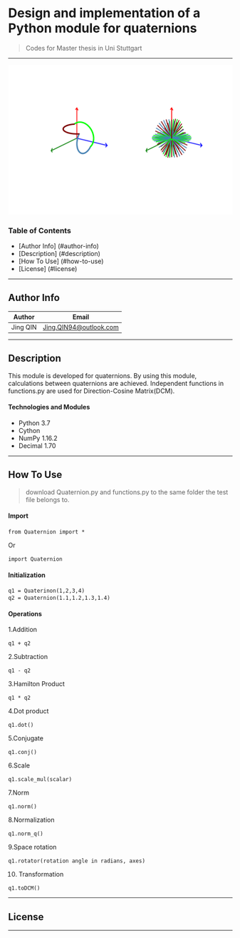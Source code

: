 # Design and implementation of a Python module for quaternions
> Codes for Master thesis in Uni Stuttgart
---
![CoverPage](https://github.com/Goessi/Master_Thesis/blob/master/coverPage1.png)
### Table of Contents
- [Author Info] (#author-info)
- [Description] (#description)
- [How To Use] (#how-to-use)
- [License] (#license)
---
## Author Info
|  Author  |         Email          |
|----------|------------------------|
| Jing QIN | Jing.QIN94@outlook.com |
---
## Description
This module is developed for quaternions. By using this module, calculations between quaternions are achieved. Independent functions in functions.py are used for Direction-Cosine Matrix(DCM). 

#### Technologies and Modules
- Python 3.7
- Cython
- NumPy 1.16.2
- Decimal 1.70
---
## How To Use
> download Quaternion.py and functions.py to the same folder the test file belongs to.
#### Import
~~~~
from Quaternion import *
~~~~
Or
~~~~
import Quaternion
~~~~
#### Initialization
~~~~
q1 = Quaterinon(1,2,3,4)
q2 = Quaternion(1.1,1.2,1.3,1.4)
~~~~
#### Operations
1.Addition
~~~~
q1 + q2
~~~~
2.Subtraction
~~~~
q1 - q2
~~~~
3.Hamilton Product
~~~~
q1 * q2
~~~~
4.Dot product
~~~~
q1.dot()
~~~~
5.Conjugate
~~~~
q1.conj()
~~~~
6.Scale
~~~~
q1.scale_mul(scalar)
~~~~
7.Norm
~~~~
q1.norm()
~~~~
8.Normalization
~~~~
q1.norm_q()
~~~~
9.Space rotation
~~~~
q1.rotator(rotation angle in radians, axes)
~~~~
10. Transformation
~~~~
q1.toDCM()
~~~~
---
## License

---
